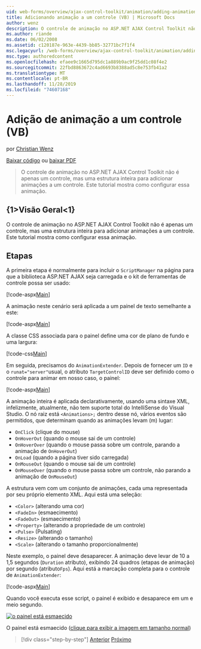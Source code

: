 ```yaml
---
uid: web-forms/overview/ajax-control-toolkit/animation/adding-animation-to-a-control-vb
title: Adicionando animação a um controle (VB) | Microsoft Docs
author: wenz
description: O controle de animação no ASP.NET AJAX Control Toolkit não é apenas um controle, mas uma estrutura inteira para adicionar animações a um controle. Este tutorial mostra como...
ms.author: riande
ms.date: 06/02/2008
ms.assetid: c120187e-963e-4439-bb85-32771bc7f1f4
msc.legacyurl: /web-forms/overview/ajax-control-toolkit/animation/adding-animation-to-a-control-vb
msc.type: authoredcontent
ms.openlocfilehash: efaee9c1665d795dc1a889b9ac9f25dd1c08f4e2
ms.sourcegitcommit: 22fbd8863672c4ad6693b8388ad5c8e753fb41a2
ms.translationtype: MT
ms.contentlocale: pt-BR
ms.lasthandoff: 11/28/2019
ms.locfileid: "74607168"
---
```

# <a name="adding-animation-to-a-control-vb"></a>Adição de animação a um controle (VB)

por [Christian Wenz](https://github.com/wenz)

[Baixar código](https://download.microsoft.com/download/f/9/a/f9a26acd-8df4-4484-8a18-199e4598f411/Animation1.vb.zip) ou [baixar PDF](https://download.microsoft.com/download/6/7/1/6718d452-ff89-4d3f-a90e-c74ec2d636a3/animation1VB.pdf)

> O controle de animação no ASP.NET AJAX Control Toolkit não é apenas um controle, mas uma estrutura inteira para adicionar animações a um controle. Este tutorial mostra como configurar essa animação.

## <a name="overview"></a>{1&gt;Visão Geral&lt;1}

O controle de animação no ASP.NET AJAX Control Toolkit não é apenas um controle, mas uma estrutura inteira para adicionar animações a um controle. Este tutorial mostra como configurar essa animação.

## <a name="steps"></a>Etapas

A primeira etapa é normalmente para incluir o `ScriptManager` na página para que a biblioteca ASP.NET AJAX seja carregada e o kit de ferramentas de controle possa ser usado:

[!code-aspx[Main](adding-animation-to-a-control-vb/samples/sample1.aspx)]

A animação neste cenário será aplicada a um painel de texto semelhante a este:

[!code-aspx[Main](adding-animation-to-a-control-vb/samples/sample2.aspx)]

A classe CSS associada para o painel define uma cor de plano de fundo e uma largura:

[!code-css[Main](adding-animation-to-a-control-vb/samples/sample3.css)]

Em seguida, precisamos do `AnimationExtender`. Depois de fornecer um `ID` e o `runat="server"`usual, o atributo `TargetControlID` deve ser definido como o controle para animar em nosso caso, o painel:

[!code-aspx[Main](adding-animation-to-a-control-vb/samples/sample4.aspx)]

A animação inteira é aplicada declarativamente, usando uma sintaxe XML, infelizmente, atualmente, não tem suporte total do IntelliSense do Visual Studio. O nó raiz está `<Animations>;` dentro desse nó, vários eventos são permitidos, que determinam quando as animações levam (m) lugar:

- `OnClick` (clique do mouse)
- `OnHoverOut` (quando o mouse sai de um controle)
- `OnHoverOver` (quando o mouse passa sobre um controle, parando a animação de `OnHoverOut`)
- `OnLoad` (quando a página tiver sido carregada)
- `OnMouseOut` (quando o mouse sai de um controle)
- `OnMouseOver` (quando o mouse passa sobre um controle, não parando a animação de `OnMouseOut`)

A estrutura vem com um conjunto de animações, cada uma representada por seu próprio elemento XML. Aqui está uma seleção:

- `<Color>` (alterando uma cor)
- `<FadeIn>` (esmaecimento)
- `<FadeOut>` (esmaecimento)
- `<Property>` (alterando a propriedade de um controle)
- `<Pulse>` (Pulsating)
- `<Resize>` (alterando o tamanho)
- `<Scale>` (alterando o tamanho proporcionalmente)

Neste exemplo, o painel deve desaparecer. A animação deve levar de 10 a 1,5 segundos (`Duration` atributo), exibindo 24 quadros (etapas de animação) por segundo (atributo`Fps`). Aqui está a marcação completa para o controle de `AnimationExtender`:

[!code-aspx[Main](adding-animation-to-a-control-vb/samples/sample5.aspx)]

Quando você executa esse script, o painel é exibido e desaparece em um e meio segundo.

[![o painel está esmaecido](adding-animation-to-a-control-vb/_static/image2.png)](adding-animation-to-a-control-vb/_static/image1.png)

O painel está esmaecido ([clique para exibir a imagem em tamanho normal](adding-animation-to-a-control-vb/_static/image3.png))

> [!div class="step-by-step"]
> [Anterior](dynamically-controlling-updatepanel-animations-cs.md)
> [Próximo](executing-several-animations-at-the-same-time-vb.md)
